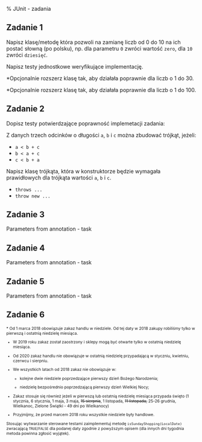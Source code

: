 % JUnit - zadania


## Zadanie 1

Napisz klasę/metodę która pozwoli na zamianę liczb od 0 do 10 na ich postać słowną (po polsku), np. dla parametru `0` zwróci wartość `zero`, dla `10` zwróci `dziesięć`.

Napisz testy jednostkowe weryfikujące implementację.

*Opcjonalnie rozszerz klasę tak, aby działała poprawnie dla liczb o 1 do 30. 

*Opcjonalnie rozszerz klasę tak, aby działała poprawnie dla liczb o 1 do 100. 


## Zadanie 2

Dopisz testy potwierdzające poprawność implemetacji zadania:

Z danych trzech odcinków o długości `a`, `b` i `c` można zbudować trójkąt, jeżeli:

* `a < b + c`
* `b < a + c`
* `c < b + a` 

Napisz klasę trójkąta, która w konstruktorze będzie wymagała 
prawidłowych dla trójkąta wartości `a`, `b` i `c`.

<div class="clicker" tabindex="1"></div>
<div class="hiddendiv">

* `throws ...`
* `throw new ...`
</div>  

## Zadanie 3

Parameters from annotation - task

## Zadanie 4

Parameters from annotation - task

## Zadanie 5

Parameters from annotation - task



## Zadanie 6

<div style="font-size: 75%">
* Od 1 marca 2018 obowiązuje zakaz handlu w niedziele. Od tej daty w 2018 zakupy robiliśmy tylko w pierwszą i ostatnią niedzielę miesiąca. 

* W 2019 roku zakaz został zaostrzony i sklepy mogą być otwarte tylko w ostatnią niedzielę miesiąca.

* Od 2020 zakaz handlu nie obowiązuje w ostatnią niedzielę przypadającą w styczniu,
 kwietniu, czerwcu i sierpniu.

* We wszystkich latach od 2018 zakaz nie obowiązuje w:

  * kolejne dwie niedziele poprzedzające pierwszy dzień Bożego Narodzenia;

  * niedzielę bezpośrednio poprzedzającą pierwszy dzień Wielkiej Nocy;

* Zakaz stosuje się również jeżeli w pierwszą lub ostatnią niedzielę miesiąca przypada święto (1 stycznia, 6 stycznia, 1 maja, 3 maja, ~~15 sierpnia~~, 1 listopada, ~~11 listopada,~~ 25-26 grudnia, Wielkanoc, Zielone Świątki - 49 dni po Wielkanocy)

* Przyjmijmy, że przed marcem 2018 roku wszystkie niedziele były handlowe.

Stosując wytwarzanie sterowane testami zaimplementuj metodę `isSundayShopping(LocalDate)` zwracającą `TRUE`/`FALSE` dla podanej daty zgodnie 
z powyższym opisem (dla innych dni tygodnia metoda powinna zgłosić wyjątek).
</div>
<style>
.slides {
  width: 90% !important;
}</style>